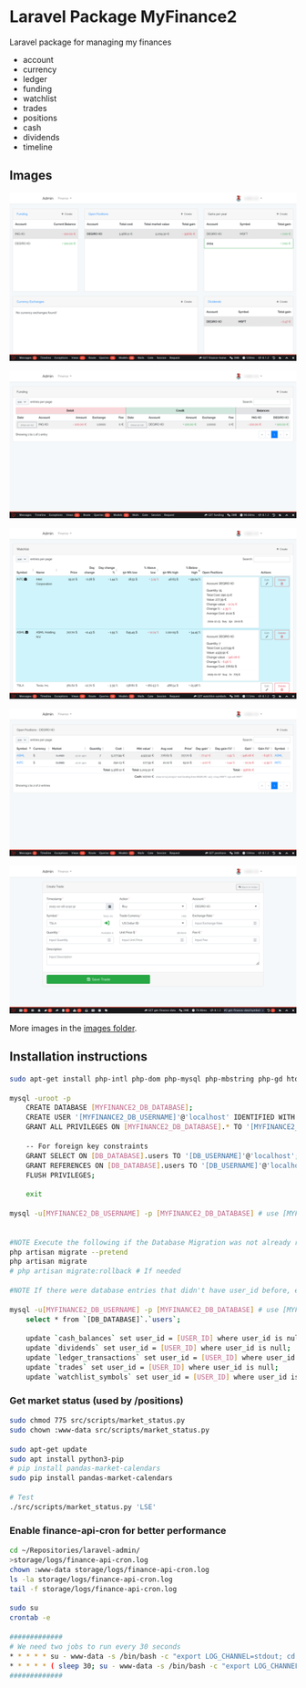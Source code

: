 # Laravel Package MyFinance2

Laravel package for managing my finances

- account
- currency
- ledger
- funding
- watchlist
- trades
- positions
- cash
- dividends
- timeline


## Images

![Finance Dashboard](./images/finance_dashboard.png "Finance Dashboard")

![Funding](./images/funding.png "Funding")

![Watchlist](./images/watchlist.png "Watchlist")

![Open Positions](./images/open_positions.png "Open Positions")

![Create Trade](./images/trade_create.png "Create Trade")

More images in the [images folder](images).


## Installation instructions

```bash
sudo apt-get install php-intl php-dom php-mysql php-mbstring php-gd htop colordiff

mysql -uroot -p
    CREATE DATABASE [MYFINANCE2_DB_DATABASE];
    CREATE USER '[MYFINANCE2_DB_USERNAME]'@'localhost' IDENTIFIED WITH mysql_native_password BY '[MYFINANCE2_DB_PASSWORD]';
    GRANT ALL PRIVILEGES ON [MYFINANCE2_DB_DATABASE].* TO '[MYFINANCE2_DB_USERNAME]'@'localhost';

    -- For foreign key constraints
    GRANT SELECT ON [DB_DATABASE].users TO '[DB_USERNAME]'@'localhost';
    GRANT REFERENCES ON [DB_DATABASE].users TO '[DB_USERNAME]'@'localhost';
    FLUSH PRIVILEGES;

    exit

mysql -u[MYFINANCE2_DB_USERNAME] -p [MYFINANCE2_DB_DATABASE] # use [MYFINANCE2_DB_PASSWORD] set above


#NOTE Execute the following if the Database Migration was not already run in the main package
php artisan migrate --pretend
php artisan migrate
# php artisan migrate:rollback # If needed

#NOTE If there were database entries that didn't have user_id before, execute the following

mysql -u[MYFINANCE2_DB_USERNAME] -p [MYFINANCE2_DB_DATABASE] # use [MYFINANCE2_DB_PASSWORD] set above
    select * from `[DB_DATABASE]`.`users`;

    update `cash_balances` set user_id = [USER_ID] where user_id is null;
    update `dividends` set user_id = [USER_ID] where user_id is null;
    update `ledger_transactions` set user_id = [USER_ID] where user_id is null;
    update `trades` set user_id = [USER_ID] where user_id is null;
    update `watchlist_symbols` set user_id = [USER_ID] where user_id is null;

```

### Get market status (used by /positions)

```bash
sudo chmod 775 src/scripts/market_status.py
sudo chown :www-data src/scripts/market_status.py

sudo apt-get update
sudo apt install python3-pip
# pip install pandas-market-calendars
sudo pip install pandas-market-calendars

# Test
./src/scripts/market_status.py 'LSE'
```

### Enable finance-api-cron for better performance

```bash
cd ~/Repositories/laravel-admin/
>storage/logs/finance-api-cron.log
chown :www-data storage/logs/finance-api-cron.log
ls -la storage/logs/finance-api-cron.log
tail -f storage/logs/finance-api-cron.log

sudo su
crontab -e

#############
# We need two jobs to run every 30 seconds
* * * * * su - www-data -s /bin/bash -c "export LOG_CHANNEL=stdout; cd [USER_HOME]/Repositories/laravel-admin/ && php artisan app:finance-api-cron >> [USER_HOME]/Repositories/laravel-admin/storage/logs/finance-api-cron.log 2>&1"
* * * * * ( sleep 30; su - www-data -s /bin/bash -c "export LOG_CHANNEL=stdout; cd [USER_HOME]/Repositories/laravel-admin/ && php artisan app:finance-api-cron >> [USER_HOME]/Repositories/laravel-admin/storage/logs/finance-api-cron.log 2>&1" )
#############
```

